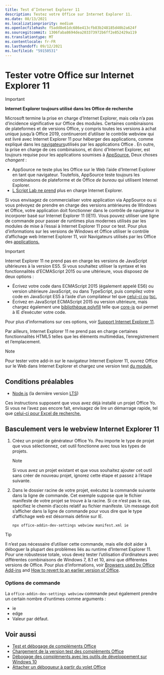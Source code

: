 ```yaml
---
title: Test d’Internet Explorer 11
description: Testez votre Office sur Internet Explorer 11.
ms.date: 08/13/2021
ms.localizationpriority: medium
ms.openlocfilehash: f5add8e61dc686e413cfb83b248185d40b2a624f
ms.sourcegitcommit: 1306faba8694dea203373972b6ff2e852429a119
ms.translationtype: MT
ms.contentlocale: fr-FR
ms.lasthandoff: 09/12/2021
ms.locfileid: "59150531"
---
```

# <a name="test-your-office-add-in-on-internet-explorer-11"></a>Tester votre Office sur Internet Explorer 11

> [!IMPORTANT]
> **Internet Explorer toujours utilisé dans les Office de recherche**
>
> Microsoft termine la prise en charge d’Internet Explorer, mais cela n’a pas d’incidence significative sur Office des modules. Certaines combinaisons de plateformes et de versions Office, y compris toutes les versions à achat unique jusqu’à Office 2019, continueront d’utiliser le contrôle webview qui est livré avec Internet Explorer 11 pour héberger des applications, comme expliqué dans les [navigateurs](../concepts/browsers-used-by-office-web-add-ins.md)utilisés par les applications Office . En outre, la prise en charge de ces combinaisons, et donc d’Internet Explorer, est toujours requise pour les applications soumises à [AppSource.](/office/dev/store/submit-to-appsource-via-partner-center) Deux choses *changent* :
>
> - AppSource ne teste plus les Office sur le Web l’aide d’Internet Explorer en tant que navigateur. Toutefois, AppSource teste toujours les combinaisons de plateforme et de Office *de bureau* qui utilisent Internet Explorer.
> - [L Script Lab ne prend](../overview/explore-with-script-lab.md) plus en charge Internet Explorer.

Si vous envisagez de commercialiser votre application via AppSource ou si vous prévoyez de prendre en charge des versions antérieures de Windows et Office, votre application doit fonctionner dans le contrôle de navigateur in incorporer basé sur Internet Explorer 11 (IE11). Vous pouvez utiliser une ligne de commande pour passer de runtimes plus modernes utilisés par les modules de mise à l’essai à Internet Explorer 11 pour ce test. Pour plus d’informations sur les versions de Windows et Office utiliser le contrôle d’affichage web Internet Explorer 11, voir Navigateurs utilisés par les Office des [applications.](../concepts/browsers-used-by-office-web-add-ins.md)

> [!IMPORTANT]
> Internet Explorer 11 ne prend pas en charge les versions de JavaScript ultérieures à la version ES5. Si vous souhaitez utiliser la syntaxe et les fonctionnalités d’ECMAScript 2015 ou une ultérieure, vous disposez de deux options :
>
> - Écrivez votre code dans ECMAScript 2015 (également appelé ES6) ou version ultérieure JavaScript, ou dans TypeScript, puis compilez votre code en JavaScript ES5 à l’aide d’un compilateur tel que [celui-ci ou](https://babeljs.io/) [tsc.](https://www.typescriptlang.org/index.html)
> - Écrivez en JavaScript ECMAScript 2015 ou version ultérieure, mais chargez également une [bibliothèque polyfill](https://en.wikipedia.org/wiki/Polyfill_(programming)) telle que [core-js](https://github.com/zloirock/core-js) qui permet à IE d’exécuter votre code.
>
> Pour plus d’informations sur ces options, voir [Support Internet Explorer 11](../develop/support-ie-11.md).
>
> Par ailleurs, Internet Explorer 11 ne prend pas en charge certaines fonctionnalités HTML5 telles que les éléments multimédias, l’enregistrement et l’emplacement.

> [!NOTE]
> Pour tester votre add-in sur le navigateur Internet Explorer 11, ouvrez Office sur le Web dans Internet Explorer et chargez une version test [du module.](create-a-network-shared-folder-catalog-for-task-pane-and-content-add-ins.md)

## <a name="prerequisites"></a>Conditions préalables

- [Node.js](https://nodejs.org/) (la dernière version [LTS](https://nodejs.org/about/releases))

Ces instructions supposent que vous avez déjà installé un projet Office Yo. Si vous ne l’avez pas encore fait, envisagez de lire un démarrage rapide, tel que [celui-ci pour Excel de recherche.](../quickstarts/excel-quickstart-jquery.md)

## <a name="switching-to-the-internet-explorer-11-webview"></a>Basculement vers le webview Internet Explorer 11

1. Créez un projet de générateur Office Yo. Peu importe le type de projet que vous sélectionnez, cet outil fonctionne avec tous les types de projets.

    > [!NOTE]
    > Si vous avez un projet existant et que vous souhaitez ajouter cet outil sans créer de nouveau projet, ignorez cette étape et passez à l’étape suivante. 

1. Dans le dossier racine de votre projet, exécutez la commande suivante dans la ligne de commande. Cet exemple suppose que le fichier manifeste de votre projet se trouve à la racine. Si ce n’est pas le cas, spécifiez le chemin d’accès relatif au fichier manifeste. Un message doit s’afficher dans la ligne de commande pour vous dire que le type d’affichage web est désormais définie sur IE.

    ```command&nbsp;line
    npx office-addin-dev-settings webview manifest.xml ie
    ```

> [!TIP]
> Il n’est pas nécessaire d’utiliser cette commande, mais elle doit aider à déboguer la plupart des problèmes liés au runtime d’Internet Explorer 11. Pour une robustesse totale, vous devez tester l’utilisation d’ordinateurs avec différentes combinaisons de Windows 7, 8.1 et 10, ainsi que différentes versions de Office. Pour plus d’informations, voir [Browsers used by Office Add-ins](../concepts/browsers-used-by-office-web-add-ins.md) and [How to revert to an earlier version of Office](https://support.microsoft.com/topic/2bd5c457-a917-d57e-35a1-f709e3dda841).

### <a name="command-options"></a>Options de commande

La `office-addin-dev-settings webview` commande peut également prendre un certain nombre d’runtimes comme arguments :

- ie
- edge
- Valeur par défaut.

## <a name="see-also"></a>Voir aussi

* [Test et débogage de compléments Office](test-debug-office-add-ins.md)
* [Chargement de la version test des compléments Office](create-a-network-shared-folder-catalog-for-task-pane-and-content-add-ins.md)
* [Débogage des compléments avec les outils de développement sur Windows 10](debug-add-ins-using-f12-developer-tools-on-windows-10.md)
* [Attacher un débogueur à partir du volet Office](attach-debugger-from-task-pane.md)
